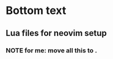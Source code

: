# Bottom text

## Lua files for neovim setup

### NOTE for me: move all this to .

```.config/neovim

```
